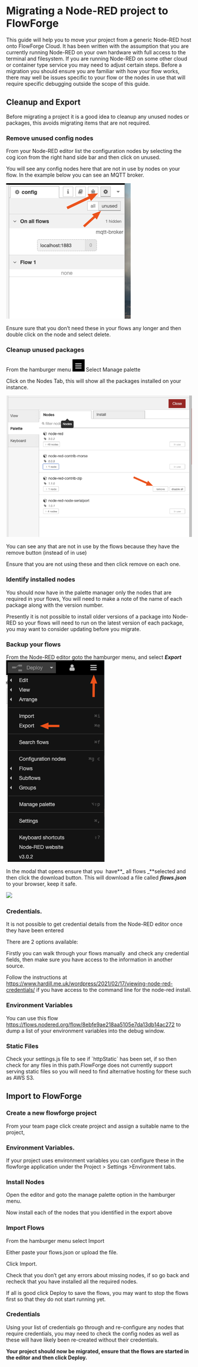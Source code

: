 # Migrating a Node-RED project to FlowForge 

This guide will help you to move your project from a generic Node-RED host onto FlowForge Cloud. It has been written with the assumption that you are currently running Node-RED on your own hardware with full access to the terminal and filesystem. If you are running Node-RED on some other cloud or container type service you may need to adjust certain steps.
Before a migration you should ensure you are familiar with how your flow works, there may well be issues specific to your flow or the nodes in use that will require specific debugging outside the scope of this guide.


## Cleanup and Export
Before migrating a project it is a good idea to cleanup any unused nodes or packages, this avoids migrating items that are not required.

### Remove unused config nodes

From your Node-RED editor list the configuration nodes by selecting the cog icon from the right hand side bar and then click on unused.

You will see any config nodes here that are not in use by nodes on your flow. In the example below you can see an MQTT broker.

![](./images/mig_config_nodes.png)

Ensure sure that you don’t need these in your flows any longer and then double click on the node and select delete.

### Cleanup unused packages

From the hamburger menu ![](./images/mig_menu.png) Select Manage palette

Click on the Nodes Tab, this will show all the packages installed on your instance.

![](images/mig_remove_package.png)

You can see any that are not in use by the flows because they have the remove button (instead of in use) 

Ensure that you are not using these and then click remove on each one.


### Identify installed nodes

You should now have in the palette manager only the nodes that are required in your flows, You will need to make a note of the name of each package along with the version number.

Presently it is not possible to install older versions of a package into Node-RED so your flows will need to run on the latest version of each package, you may want to consider updating before you migrate.


### Backup your flows

From the Node-RED editor goto the hamburger menu, and select **_Export_**![](./images/mig_export_menu.png)

In the modal that opens ensure that you  have**_ all flows _**selected and then click the download button. This will download a file called **_flows.json_** to your browser, keep it safe.

![](https://lh5.googleusercontent.com/rY4vl2YoHINNMoK0MTTrLITrBJgr9Detxd6w3KRJQWXkvRoEv6625Ope0QG3WmCTtRHeJFOk6KCoBfniONIjSP1lxNTltEROkpys8j0CsHuPqKM74HoNMqt0AYufg8z9JRDsrJOa197op8hXwZzgiDU)


### Credentials.

It is not possible to get credential details from the Node-RED editor once they have been entered

There are 2 options available:

Firstly you can walk through your flows manually  and check any credential fields, then make sure you have access to the information in another source.

Follow the instructions at <https://www.hardill.me.uk/wordpress/2021/02/17/viewing-node-red-credentials/> if you have access to the command line for the node-red install.


### Environment Variables

You can use this flow <https://flows.nodered.org/flow/8ebfe9ae218aa5105e7da13db14ac272> to dump a list of your environment variables into the debug window.


### Static Files

Check your settings.js file to see if \`httpStatic\` has been set, if so then check for any files in this path.FlowForge does not currently support serving static files so you will need to find alternative hosting for these such as AWS S3.


## Import to FlowForge


### Create a new flowforge project 

From your team page click create project and assign a suitable name to the project, 


### Environment Variables.

If your project uses environment variables you can configure these in the flowforge application under the Project > Settings >Environment tabs.


### Install Nodes

Open the editor and goto the manage palette option in the hamburger menu. 

Now install each of the nodes that you identified in the export above


### Import Flows

From the hamburger menu select Import

Either paste your flows.json or upload the file.

Click Import.

Check that you don’t get any errors about missing nodes, if so go back and recheck that you have installed all the required nodes.

If all is good click Deploy to save the flows, you may want to stop the flows first so that they do not start running yet.


### Credentials

Using your list of credentials go through and re-configure any nodes that require credentials, you may need to check the config nodes as well as these will have likely been re-created without their credentials.

**Your project should now be migrated, ensure that the flows are started in the editor and then click Deploy.**
